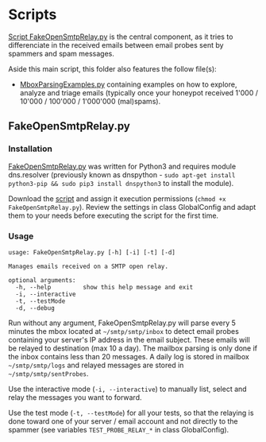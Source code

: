 # Scripts

[Script FakeOpenSmtpRelay.py](FakeOpenSmtpRelay.py) is the central component, as it tries to differenciate in the received emails between email probes sent by spammers and spam messages.

Aside this main script, this folder also features the follow file(s):
- [MboxParsingExamples.py](MboxParsingExamples.py) containing examples on how to explore, analyze and triage emails (typically once your honeypot received 1'000 / 10'000 / 100'000 / 1'000'000 (mal)spams).

## FakeOpenSmtpRelay.py

### Installation
[FakeOpenSmtpRelay.py](FakeOpenSmtpRelay.py) was written for Python3 and requires module dns.resolver (previously known as dnspython - ```sudo apt-get install python3-pip && sudo pip3 install dnspython3``` to install the module).

Download the [script](FakeOpenSmtpRelay.py) and assign it execution permissions (```chmod +x FakeOpenSmtpRelay.py```). Review the settings in class GlobalConfig and adapt them to your needs before executing the script for the first time.


### Usage
```
usage: FakeOpenSmtpRelay.py [-h] [-i] [-t] [-d]

Manages emails received on a SMTP open relay.

optional arguments:
  -h, --help         show this help message and exit
  -i, --interactive
  -t, --testMode
  -d, --debug
```  

Run without any argument, FakeOpenSmtpRelay.py will parse every 5 minutes the mbox located at ```~/smtp/smtp/inbox``` to detect email probes containing your server's IP address in the email subject. These emails will be relayed to destination (max 10 a day). The mailbox parsing is only done if the inbox contains less than 20 messages. A daily log is stored in mailbox ```~/smtp/smtp/logs``` and relayed messages are stored in ```~/smtp/smtp/sentProbes```.

Use the interactive mode (```-i, --interactive```) to manually list, select and relay the messages you want to forward.

Use the test mode (```-t, --testMode```) for all your tests, so that the relaying is done toward one of your server / email account and not directly to the spammer (see variables ```TEST_PROBE_RELAY_*``` in class GlobalConfig).

